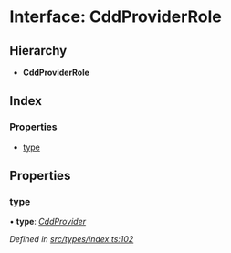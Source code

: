 # Interface: CddProviderRole

## Hierarchy

* **CddProviderRole**

## Index

### Properties

* [type](cddproviderrole.md#type)

## Properties

###  type

• **type**: *[CddProvider](../enums/roletype.md#cddprovider)*

*Defined in [src/types/index.ts:102](https://github.com/PolymathNetwork/polymesh-sdk/blob/da0f7fd7/src/types/index.ts#L102)*
